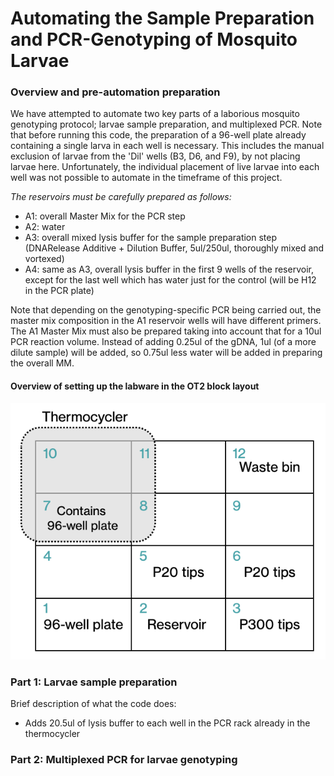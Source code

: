 # Automating the Sample Preparation and PCR-Genotyping of Mosquito Larvae

### Overview and pre-automation preparation
We have attempted to automate two key parts of a laborious mosquito genotyping protocol; larvae sample preparation, and multiplexed PCR.
Note that before running this code, the preparation of a 96-well plate already containing a single larva in each well is necessary.
  This includes the manual exclusion of larvae from the 'Dil' wells (B3, D6, and F9), by not placing larvae here.
  Unfortunately, the individual placement of live larvae into each well was not possible to automate in the timeframe of this project.

_The reservoirs must be carefully prepared as follows:_
- A1: overall Master Mix for the PCR step
- A2: water
- A3: overall mixed lysis buffer for the sample preparation step (DNARelease Additive + Dilution Buffer, 5ul/250ul, thoroughly mixed and vortexed)
- A4: same as A3, overall lysis buffer in the first 9 wells of the reservoir, except for the last well which has water just for the control (will be H12 in the PCR plate)

Note that depending on the genotyping-specific PCR being carried out, the master mix composition in the A1 reservoir wells will have different primers.
The A1 Master Mix must also be prepared taking into account that for a 10ul PCR reaction volume. 
Instead of adding 0.25ul of the gDNA, 1ul (of a more dilute sample) will be added, so 0.75ul less water will be added in preparing the overall MM. 

#### Overview of setting up the labware in the OT2 block layout
![Here is how you would set up the blocks](Team_1/asset/LabwareOverview.png)
### Part 1: Larvae sample preparation
Brief description of what the code does:
- Adds 20.5ul of lysis buffer to each well in the PCR rack already in the thermocycler

### Part 2: Multiplexed PCR for larvae genotyping

